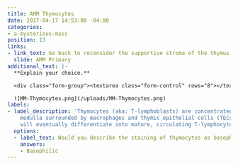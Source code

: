 ```yaml
---
title: AMM Thymocytes
date: 2017-04-17 14:53:00 -04:00
categories:
- a-mysterious-mass
position: 13
links:
- link_text: Go back to reconsider the supportive stroma of the thymus
  slide: AMM Primary
additional_text: |-
  **Explain your choice.**

  <div class="form-group"><textarea class="form-control" rows="8"></textarea></div>

  ![MM-Thymocytes.png](/uploads/MM-Thymocytes.png)
labels:
- label_description: 'Thymocytes (aka: T-lymphoblasts) are concentrated in the thymic
    medulla surrounded by macrophages and thymic epithelial cells (TECs). Thymocytes
    will eventually differentiate into mature, circulating T-lymphocytes.'
  options:
  - label_text: Would you describe the staining of thymocytes as basophilic or eosinophilic?
    answers:
    - Basophilic
---
```


